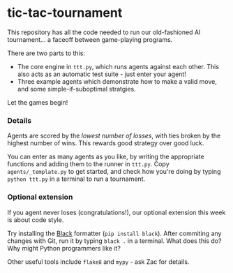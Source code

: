# tic-tac-tournament

This repository has all the code needed to run our old-fashioned AI
tournament... a faceoff between game-playing programs.

There are two parts to this:

- The core engine in `ttt.py`, which runs agents against each other.
  This also acts as an automatic test suite - just enter your agent!
- Three example agents which demonstrate how to make a valid move,
  and some simple-if-suboptimal stratgies.

Let the games begin!


### Details

Agents are scored by the *lowest number of losses*, with ties broken by
the highest number of wins.  This rewards good strategy over good luck.

You can enter as many agents as you like, by writing the appropriate
functions and adding them to the runner in `ttt.py`.  Copy
`agents/_template.py` to get started, and check how you're doing by
typing `python ttt.py` in a terminal to run a tournament.


### Optional extension

If you agent never loses (congratulations!), our optional extension
this week is about code style.

Try installing the [Black](https://black.readthedocs.io/) formatter
(`pip install black`).  After commiting any changes with Git, run it
by typing `black .` in a terminal.  What does this do?  Why might
Python programmers like it?

Other useful tools include `flake8` and `mypy` - ask Zac for details.
